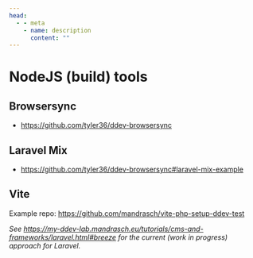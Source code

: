 ```yaml
---
head:
  - - meta
    - name: description
      content: ""
---
```


# NodeJS (build) tools

## Browsersync

- https://github.com/tyler36/ddev-browsersync

## Laravel Mix

- https://github.com/tyler36/ddev-browsersync#laravel-mix-example

## Vite

Example repo: https://github.com/mandrasch/vite-php-setup-ddev-test

_See https://my-ddev-lab.mandrasch.eu/tutorials/cms-and-frameworks/laravel.html#breeze for the current (work in progress) approach for Laravel._
